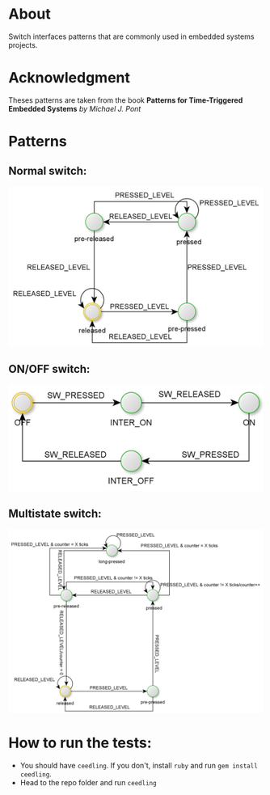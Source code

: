 # About
Switch interfaces patterns that are commonly used in embedded systems projects.

# Acknowledgment
Theses patterns are taken from the book <b>Patterns for Time-Triggered Embedded Systems</b> <i>by Michael J. Pont</i>

# Patterns
## Normal switch:
<p align="center">
  <a href="" rel="noopener">
 <img src="https://github.com/mhomran/Switch_Interfaces/raw/master/imgs/Normal_SW.png" alt="Normal Switch Pattern"></a>
</p>

## ON/OFF switch:
<p align="center">
  <a href="" rel="noopener">
 <img src="https://github.com/mhomran/Switch_Interfaces/raw/master/imgs/OnOffSW.png" alt="ON/OFF Switch Pattern"></a>
</p>

## Multistate switch:
<p align="center">
  <a href="" rel="noopener">
 <img src="https://github.com/mhomran/Switch_Interfaces/raw/master/imgs/Multistate_SW.png" alt="Multistate Switch Pattern"></a>
</p>

# How to run the tests:
 - You should have `ceedling`. If you don't, install `ruby` and run `gem install ceedling`.
 - Head to the repo folder and run `ceedling`
